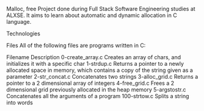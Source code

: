Malloc, free
Project done during Full Stack Software Engineering studies at ALXSE. It aims to learn about automatic and dynamic allocation in C language.

Technologies

Files
All of the following files are programs written in C:

Filename	Description
0-create_array.c	Creates an array of chars, and initializes it with a specific char
1-strdup.c	Returns a pointer to a newly allocated space in memory, which contains a copy of the string given as a parameter
2-str_concat.c	Concatenates two strings
3-alloc_grid.c	Returns a pointer to a 2 dimensional array of integers
4-free_grid.c	Frees a 2 dimensional grid previously allocated in the heap memory
5-argstostr.c	Concatenates all the arguments of a program
100-strtow.c	Splits a string into words
